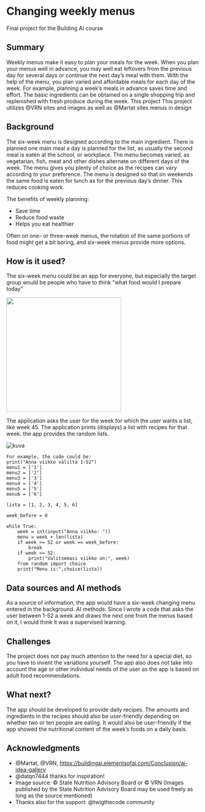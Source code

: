 <!-- This is the markdown template for the final project of the Building AI course, 
created by Reaktor Innovations and University of Helsinki. 
Copy the template, paste it to your GitHub README and edit! -->

# Changing weekly menus

Final project for the Building AI course

## Summary

Weekly menus make it easy to plan your meals for the week. When you plan your menus well in advance, you may well eat leftovers from the previous day for several days or continue the next day’s meal with them. With the help of the menu, you plan varied and affordable meals for each day of the week. For example, planning a week’s meals in advance saves time and effort. The basic ingredients can be obtained on a single shopping trip and replenished with fresh produce during the week.
This project
This project utilizes @VRN sites and images as well as @Martat sites menus in design


## Background

The six-week menu is designed according to the main ingredient. There is planned one main meal a day is planned for the  list, as usually the second meal is eaten at the school, or workplace. The menu becomes varied, as vegetarian, fish, meat and other dishes alternate on different days of the week. The menu gives you plenty of choice as the recipes can vary according to your preference. The menu is designed so that on weekends the same food is eaten for lunch as for the previous day’s dinner. This reduces cooking work.

The benefits of weekly planning:
* Save time
* Reduce food waste
* Helps you eat healthier

Often on one- or three-week menus, the rotation of the same portions of food might get a bit boring, and six-week menus provide more options.

## How is it used?

The six-week menu could be an app for everyone, but especially the target group would be people who have to think "what food would I prepare today" 

<img src="https://www.ruokavirasto.fi/globalassets/teemat/terveytta-edistava-ruokavalio/kuluttaja-ja-ammattilaismateriaali/kuva-arkisto/lautasmalli_rgb_lores-2.jpg" width="300">

The application asks the user for the week for which the user wants a list, like week 45. The application prints (displays) a list with recipes for that week. the app provides the random lists.

![kuva](https://user-images.githubusercontent.com/97443916/149127772-7d4ea9df-baec-483c-9102-e92384ac5ef6.png)



```
For example, the code could be:
print("Anna viikko väliltä 1-52")
menu1 = ['1']
menu2 = ['2']
menu3 = ['3']
menu4 = ['4']
menu5 = ['5']
menu6 = ['6']

lista = [1, 2, 3, 4, 5, 6]

week_before = 0

while True:
    week = int(input("Anna viikko: "))
    menu = week + len(lista)
    if week >= 52 or week == week_before:
        break
    if week <= 52:
        print("Valitsemasi viikko on:", week)
    from random import choice
    print("Menu is:",choice(lista))

```

## Data sources and AI methods
As a source of information, the app would have a six-week changing menu entered in the background. AI methods: Since I wrote a code that asks the user between 1-52 a week and draws the next one from the menus based on it, I would think it was a supervised learning. 

## Challenges

The project does not pay much attention to the need for a special diet, so you have to invent the variations yourself. The app also does not take into account the age or other individual needs of the user as the app is based on adult food recommendations.

## What next?
The app should be developed to provide daily recipes. The amounts and ingredients in the recipes should also be user-friendly depending on whether two or ten people are eating.
It would also be user-friendly if the app showed the nutritional content of the week’s foods on a daily basis.


## Acknowledgments

* @Martat, @VRN, https://buildingai.elementsofai.com/Conclusion/ai-idea-gallery
* @datqn7444 thanks for inspiration!
* Image source: © State Nutrition Advisory Board or © VRN (Images published by the State Nutrition Advisory Board may be used freely as long as the source
mentioned)
* Thanks also for the support: @twigthecode community
